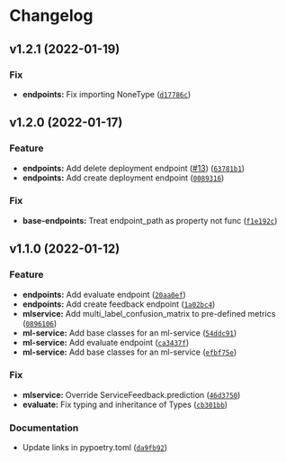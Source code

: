 # Changelog

<!--next-version-placeholder-->

## v1.2.1 (2022-01-19)
### Fix
* **endpoints:** Fix importing NoneType ([`d17786c`](https://github.com/SynapseAnalytics/konan-sdk/commit/d17786c5c447559f6e798c3276f9b1aa4f67f337))

## v1.2.0 (2022-01-17)
### Feature
* **endpoints:** Add delete deployment endpoint ([#13](https://github.com/SynapseAnalytics/konan-sdk/issues/13)) ([`63781b1`](https://github.com/SynapseAnalytics/konan-sdk/commit/63781b19c9e7c96a24c62e347c4ab9c82686a1e8))
* **endpoints:** Add create deployment endpoint ([`0089316`](https://github.com/SynapseAnalytics/konan-sdk/commit/00893162dc055fe817427789728799673b2d3539))

### Fix
* **base-endpoints:** Treat endpoint_path as property not func ([`f1e192c`](https://github.com/SynapseAnalytics/konan-sdk/commit/f1e192cdafb25148f27112cff054b1c12314f775))

## v1.1.0 (2022-01-12)
### Feature
* **endpoints:** Add evaluate endpoint ([`20aa0ef`](https://github.com/SynapseAnalytics/konan-sdk/commit/20aa0efd579d6493dead30949cc0723c7f178cd5))
* **endpoints:** Add create feedback endpoint ([`1a02bc4`](https://github.com/SynapseAnalytics/konan-sdk/commit/1a02bc411da19911f7433a7183d9991fc44211a1))
* **mlservice:** Add multi_label_confusion_matrix to pre-defined metrics ([`0896106`](https://github.com/SynapseAnalytics/konan-sdk/commit/0896106e0961ebe47177039711d921e98e2c67d6))
* **ml-service:** Add base classes for an ml-service ([`54ddc91`](https://github.com/SynapseAnalytics/konan-sdk/commit/54ddc919c3d03278ed91994d21fad501a602f50c))
* **ml-service:** Add evaluate endpoint ([`ca3437f`](https://github.com/SynapseAnalytics/konan-sdk/commit/ca3437fc2cd5c67e4eb1c85d872b1b5d51282448))
* **ml-service:** Add base classes for an ml-service ([`efbf75e`](https://github.com/SynapseAnalytics/konan-sdk/commit/efbf75e09edb7be8e203875b197001f9987a733f))

### Fix
* **mlservice:** Override ServiceFeedback.prediction ([`46d3750`](https://github.com/SynapseAnalytics/konan-sdk/commit/46d3750d61415ba85266092e61ffc3494edc30c1))
* **evaluate:** Fix typing and inheritance of Types ([`cb301bb`](https://github.com/SynapseAnalytics/konan-sdk/commit/cb301bb7fda102ed1e78f1013ba27f28cca2adba))

### Documentation
* Update links in pypoetry.toml ([`da9fb92`](https://github.com/SynapseAnalytics/konan-sdk/commit/da9fb925bd47de94353b4230aabb72628528d46c))
